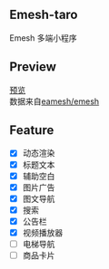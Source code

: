 ## Emesh-taro

Emesh 多端小程序  

## Preview

[预览](https://eamesh.github.io/emesh-taro/#/pages/index/index)  
数据来自[eamesh/emesh](https://github.com/eamesh/emesh)  

## Feature
- [x] 动态渲染
- [x] 标题文本
- [x] 辅助空白
- [x] 图片广告
- [x] 图文导航
- [x] 搜索
- [x] 公告栏
- [x] 视频播放器
- [ ] 电梯导航
- [ ] 商品卡片 
